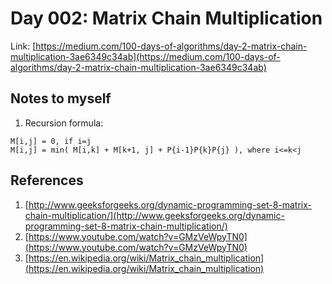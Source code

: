 # Day 002: Matrix Chain Multiplication

Link: [https://medium.com/100-days-of-algorithms/day-2-matrix-chain-multiplication-3ae6349c34ab](https://medium.com/100-days-of-algorithms/day-2-matrix-chain-multiplication-3ae6349c34ab)

## Notes to myself

1. Recursion formula:
```
M[i,j] = 0, if i=j
M[i,j] = min( M[i,k] + M[k+1, j] + P{i-1}P{k}P{j} ), where i<=k<j
```

## References

1. [http://www.geeksforgeeks.org/dynamic-programming-set-8-matrix-chain-multiplication/](http://www.geeksforgeeks.org/dynamic-programming-set-8-matrix-chain-multiplication/)
2. [https://www.youtube.com/watch?v=GMzVeWpyTN0](https://www.youtube.com/watch?v=GMzVeWpyTN0)
3. [https://en.wikipedia.org/wiki/Matrix_chain_multiplication](https://en.wikipedia.org/wiki/Matrix_chain_multiplication)